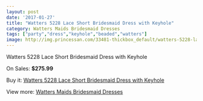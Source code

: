 ```yaml
---
layout: post
date: '2017-01-27'
title: "Watters 5228 Lace Short Bridesmaid Dress with Keyhole"
category: Watters Maids Bridesmaid Dresses
tags: ["party","dress","keyhole","beaded","watters"]
image: http://img.princessan.com/33481-thickbox_default/watters-5228-lace-short-bridesmaid-dress-with-keyhole.jpg
---
```

Watters 5228 Lace Short Bridesmaid Dress with Keyhole

On Sales: **$275.99**
<a href="https://www.princessan.com/en/15557-watters-5228-lace-short-bridesmaid-dress-with-keyhole.html"><amp-img layout="responsive" width="600" height="600" src="//img.princessan.com/33481-thickbox_default/watters-5228-lace-short-bridesmaid-dress-with-keyhole.jpg" alt="Watters 5228 Lace Short Bridesmaid Dress with Keyhole 0" /></a>
<a href="https://www.princessan.com/en/15557-watters-5228-lace-short-bridesmaid-dress-with-keyhole.html"><amp-img layout="responsive" width="600" height="600" src="//img.princessan.com/33482-thickbox_default/watters-5228-lace-short-bridesmaid-dress-with-keyhole.jpg" alt="Watters 5228 Lace Short Bridesmaid Dress with Keyhole 1" /></a>

Buy it: [Watters 5228 Lace Short Bridesmaid Dress with Keyhole](https://www.princessan.com/en/15557-watters-5228-lace-short-bridesmaid-dress-with-keyhole.html "Watters 5228 Lace Short Bridesmaid Dress with Keyhole")

View more: [Watters Maids Bridesmaid Dresses](https://www.princessan.com/en/114- "Watters Maids Bridesmaid Dresses")